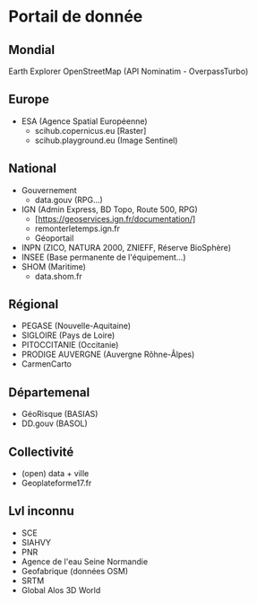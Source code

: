 # Portail de donnée
## Mondial
Earth Explorer
OpenStreetMap (API Nominatim - OverpassTurbo)
## Europe
* ESA (Agence Spatial Européenne)
	* scihub.copernicus.eu [Raster]
	* scihub.playground.eu (Image Sentinel)

## National
* Gouvernement
	* data.gouv (RPG...)
* IGN (Admin Express, BD Topo, Route 500, RPG)
	* [https://geoservices.ign.fr/documentation/]
	* remonterletemps.ign.fr
	* Géoportail
* INPN (ZICO, NATURA 2000, ZNIEFF, Réserve BioSphère)
* INSEE (Base permanente de l'équipement...)
* SHOM (Maritime)
	* data.shom.fr

## Régional
* PEGASE (Nouvelle-Aquitaine)
* SIGLOIRE (Pays de Loire)
* PITOCCITANIE (Occitanie)
* PRODIGE AUVERGNE (Auvergne Rôhne-Âlpes)
* CarmenCarto

## Départemenal
* GéoRisque (BASIAS)
* DD.gouv (BASOL)

## Collectivité
* (open) data + ville
* Geoplateforme17.fr

## Lvl inconnu
* SCE
* SIAHVY
* PNR
* Agence de l'eau Seine Normandie
* Geofabrique (données OSM)
* SRTM
* Global Alos 3D World

